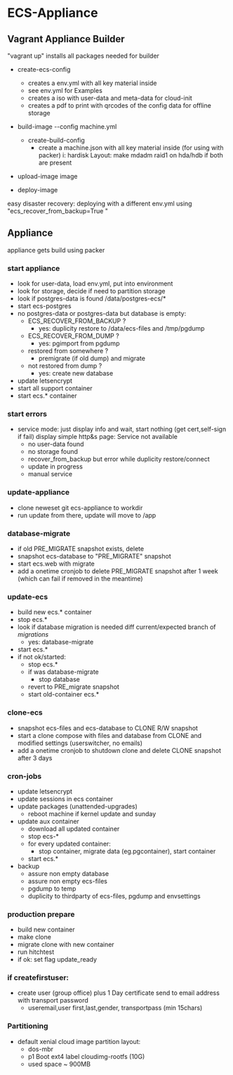 # ECS-Appliance

## Vagrant Appliance Builder

"vagrant up" installs all packages needed for builder

+ create-ecs-config
    + creates a env.yml with all key material inside
    + see env.yml for Examples
    + creates a iso with user-data and meta-data for cloud-init
    + creates a pdf to print with qrcodes of the config data for offline storage

+ build-image --config machine.yml
    + create-build-config
        + create a machine.json with all key material inside (for using with packer)
    i: hardisk Layout: make mdadm raid1 on hda/hdb if both are present

+ upload-image image
+ deploy-image

easy disaster recovery:
    deploying with a different env.yml using "ecs_recover_from_backup=True "

## Appliance

appliance gets build using packer

### start appliance
+ look for user-data, load env.yml, put into environment
+ look for storage, decide if need to partition storage
+ look if postgres-data is found /data/postgres-ecs/*
+ start ecs-postgres
+ no postgres-data or postgres-data but database is empty:
    + ECS_RECOVER_FROM_BACKUP ?
        + yes: duplicity restore to /data/ecs-files and /tmp/pgdump
    + ECS_RECOVER_FROM_DUMP ?
        + yes: pgimport from pgdump
    + restored from somewhere ?
        + premigrate (if old dump) and migrate
    + not restored from dump ?
        + yes: create new database
+ update letsencrypt
+ start all support container
+ start ecs.* container

### start errors
+ service mode: just display info and wait, start nothing
    (get cert,self-sign if fail) display simple http&s page: Service not available
    + no user-data found
    + no storage found
    + recover_from_backup but error while duplicity restore/connect
    + update in progress
    + manual service

### update-appliance
+ clone neweset git ecs-appliance to workdir
+ run update from there, update will move to /app

### database-migrate
+ if old PRE_MIGRATE snapshot exists, delete
+ snapshot ecs-database to "PRE_MIGRATE" snapshot
+ start ecs.web with migrate
+ add a onetime cronjob to delete PRE_MIGRATE snapshot after 1 week (which can fail if removed in the meantime)

### update-ecs
+ build new ecs.* container
+ stop ecs.*
+ look if database migration is needed diff current/expected branch of *migrations*
    + yes: database-migrate
+ start ecs.*
+ if not ok/started:
    + stop ecs.*
    + if was database-migrate
        + stop database
    + revert to PRE_migrate snapshot
    + start old-container ecs.*

### clone-ecs
+ snapshot ecs-files and ecs-database to CLONE R/W snapshot
+ start a clone compose with files and database from CLONE and modified settings
    (userswitcher, no emails)
+ add a onetime cronjob to shutdown clone and delete CLONE snapshot after 3 days

### cron-jobs
+ update letsencrypt
+ update sessions in ecs container
+ update packages (unattended-upgrades)
    + reboot machine if kernel update and sunday
+ update aux container
    + download all updated container
    + stop ecs-*
    + for every updated container:
        + stop container, migrate data (eg.pgcontainer), start container
    + start ecs.*
+ backup
    + assure non empty database
    + assure non empty ecs-files
    + pgdump to temp
    + duplicity to thirdparty of ecs-files, pgdump and envsettings

### production prepare
+ build new container
+ make clone
+ migrate clone with new container
+ run hitchtest
+ if ok: set flag update_ready

### if createfirstuser:
+ create user (group office) plus 1 Day certificate send to email address with transport password
    + useremail,user first,last,gender, transportpass (min 15chars)

### Partitioning
+ default xenial cloud image partition layout:
    + dos-mbr
    + p1 Boot ext4 label cloudimg-rootfs (10G)
    + used space ~ 900MB
